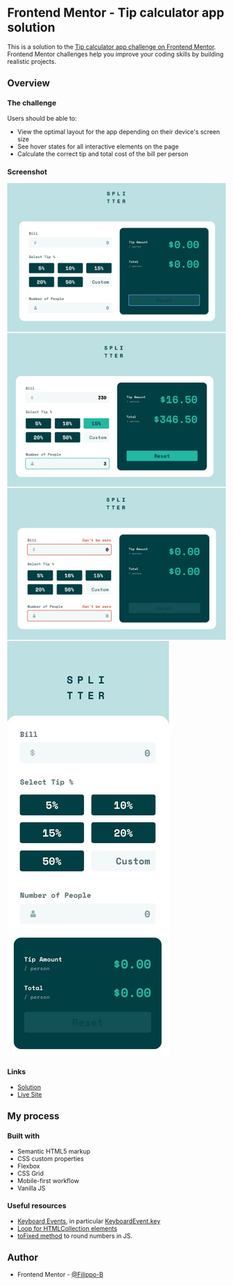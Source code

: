 # Frontend Mentor - Tip calculator app solution

This is a solution to the [Tip calculator app challenge on Frontend Mentor](https://www.frontendmentor.io/challenges/tip-calculator-app-ugJNGbJUX). Frontend Mentor challenges help you improve your coding skills by building realistic projects.

## Overview

### The challenge

Users should be able to:

- View the optimal layout for the app depending on their device's screen size
- See hover states for all interactive elements on the page
- Calculate the correct tip and total cost of the bill per person

### Screenshot

![Screenshot desktop](./images/screenshots/ss-desktop.jpg)
![Screenshot desktop active](./images/screenshots/ss-desktop-active.jpg)
![Screenshot desktop error](./images/screenshots/ss-desktop-error.jpg)
![Screenshot mobile](./images/screenshots/ss-mobile.jpg)

### Links

- [Solution](https://www.frontendmentor.io/solutions/tip-calculator-app-in-vanilla-js-KM01jTf-X)
- [Live Site](https://filippo-b.github.io/tip-calculator-app/)

## My process

### Built with

- Semantic HTML5 markup
- CSS custom properties
- Flexbox
- CSS Grid
- Mobile-first workflow
- Vanilla JS

### Useful resources

- [Keyboard Events](https://developer.mozilla.org/en-US/docs/Web/API/KeyboardEvent), in particular [KeyboardEvent.key](https://developer.mozilla.org/en-US/docs/Web/API/KeyboardEvent/key)
- [Loop for HTMLCollection elements](https://stackoverflow.com/questions/22754315/for-loop-for-htmlcollection-elements)
- [toFixed method](https://developer.mozilla.org/en-US/docs/Web/JavaScript/Reference/Global_Objects/Number/toFixed) to round numbers in JS.

## Author

- Frontend Mentor - [@Filippo-B](https://www.frontendmentor.io/profile/Filippo-B)
